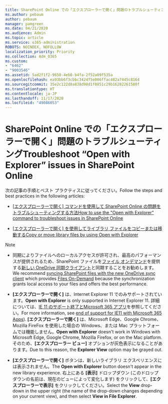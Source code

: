 ```yaml
---
title: SharePoint Online での「エクスプローラーで開く」問題のトラブルシューティング
ms.author: pebaum
author: pebaum
manager: pamgreen
ms.date: 04/21/2020
ms.audience: Admin
ms.topic: article
ms.service: o365-administration
ROBOTS: NOINDEX, NOFOLLOW
localization_priority: Priority
ms.collection: Adm_O365
ms.custom:
- "6462"
- "9003546"
ms.assetid: 5ad2f1f2-9650-4eb0-b4fa-2f52a09f535a
ms.openlocfilehash: ea93bb6f3cbbc3424f5e006ffac482a7445c8164
ms.sourcegitcommit: 35e2c122d8a838d98d1f0851c29b16282261580f
ms.translationtype: HT
ms.contentlocale: ja-JP
ms.lasthandoff: 11/17/2020
ms.locfileid: "49086053"
---
```

# <a name="troubleshoot-open-with-explorer-issues-in-sharepoint-online"></a><span data-ttu-id="3989a-102">SharePoint Online での「エクスプローラーで開く」問題のトラブルシューティング</span><span class="sxs-lookup"><span data-stu-id="3989a-102">Troubleshoot “Open with Explorer” issues in SharePoint Online</span></span>

<span data-ttu-id="3989a-103">次の記事の手順とベスト プラクティスに従ってください。</span><span class="sxs-lookup"><span data-stu-id="3989a-103">Follow the steps and best practices in the following articles:</span></span>

- <span data-ttu-id="3989a-104">[[エクスプローラーで開く] コマンドを使用して SharePoint Online の問題をトラブルシューティングする方法](https://docs.microsoft.com/sharepoint/troubleshoot/lists-and-libraries/troubleshoot-issues-using-open-with-explorer)</span><span class="sxs-lookup"><span data-stu-id="3989a-104">[How to use the "Open with Explorer" command to troubleshoot issues in SharePoint Online](https://docs.microsoft.com/sharepoint/troubleshoot/lists-and-libraries/troubleshoot-issues-using-open-with-explorer)</span></span>

- <span data-ttu-id="3989a-105">[[エクスプローラーで開く] を使用してライブラリ ファイルをコピーまたは移動する](https://support.microsoft.com/office/copy-or-move-library-files-by-using-open-with-explorer-aaee7bfb-e2a1-42ee-8fc0-bcc0754f04d2?ui=en-us&rs=en-us&ad=us)</span><span class="sxs-lookup"><span data-stu-id="3989a-105">[Copy or move library files by using Open with Explorer](https://support.microsoft.com/office/copy-or-move-library-files-by-using-open-with-explorer-aaee7bfb-e2a1-42ee-8fc0-bcc0754f04d2?ui=en-us&rs=en-us&ad=us)</span></span>

> [!NOTE]
- <span data-ttu-id="3989a-106">同期によりファイルへのローカルアクセスが許可され、最高のパフォーマンスが提供されるため、SharePoint ファイルを[ファイル オンデマンド](https://support.microsoft.com/office/save-disk-space-with-onedrive-files-on-demand-for-windows-10-0e6860d3-d9f3-4971-b321-7092438fb38e?ui=en-us&rs=en-us&ad=us)を提供する[新しい OneDrive 同期クライアント](https://support.microsoft.com/office/sync-sharepoint-and-teams-files-with-your-computer-6de9ede8-5b6e-4503-80b2-6190f3354a88?ui=en-us&rs=en-us&ad=us)と同期することをお勧めします。</span><span class="sxs-lookup"><span data-stu-id="3989a-106">We recommend [syncing SharePoint files with the new OneDrive sync client](https://support.microsoft.com/office/sync-sharepoint-and-teams-files-with-your-computer-6de9ede8-5b6e-4503-80b2-6190f3354a88?ui=en-us&rs=en-us&ad=us) which provides [Files On-Demand](https://support.microsoft.com/office/save-disk-space-with-onedrive-files-on-demand-for-windows-10-0e6860d3-d9f3-4971-b321-7092438fb38e?ui=en-us&rs=en-us&ad=us) because the synchronization grants local access to your files and offers the best performance.</span></span>

- <span data-ttu-id="3989a-107">**[エクスプローラーで開く]** は、Internet Explorer 11 でのみサポートされています。</span><span class="sxs-lookup"><span data-stu-id="3989a-107">**Open with Explorer** is only supported in Internet Explorer 11.</span></span> <span data-ttu-id="3989a-108">詳細については、[IE 11 のサポート終了とMicrosoft 365 アプリ](https://docs.microsoft.com/lifecycle/announcements/m365-ie11-microsoft-edge-legacy)を参照してください。</span><span class="sxs-lookup"><span data-stu-id="3989a-108">For more information, see [end of support for IE11 with Microsoft 365 Apps](https://docs.microsoft.com/lifecycle/announcements/m365-ie11-microsoft-edge-legacy)).</span></span> <span data-ttu-id="3989a-109">**[エクスプローラーで開く]** は、Microsoft Edge、Google Chrome、Mozilla FireFox を使用した場合の Windows、または Mac プラットフォームでは機能しません。</span><span class="sxs-lookup"><span data-stu-id="3989a-109">**Open with Explorer** doesn't work in Windows with Microsoft Edge, Google Chrome, Mozilla Firefox, or on the Mac platform.</span></span> <span data-ttu-id="3989a-110">そのため、**[エクスプローラー ビュー]** オプションが灰色表示になることがあります。</span><span class="sxs-lookup"><span data-stu-id="3989a-110">Due to this reason, the **Explorer View** option may be grayed out.</span></span> 

- <span data-ttu-id="3989a-111">**[エクスプローラーで開く]** ボタンは、新しいライブラリ エクスペリエンスには表示されません。</span><span class="sxs-lookup"><span data-stu-id="3989a-111">The **Open with Explorer** button doesn't appear in the new library experience.</span></span> <span data-ttu-id="3989a-112">右上にある **[表示]** ドロップダウン (このドロップダウンの名前は、現在のビューによって変化します) をクリックして、**[エクスプローラーで表示]** をクリックしてください。</span><span class="sxs-lookup"><span data-stu-id="3989a-112">Select the **View** drop-down in the upper right (the name of the drop-down changes depending on your current view), and then select **View in File Explorer**.</span></span>

